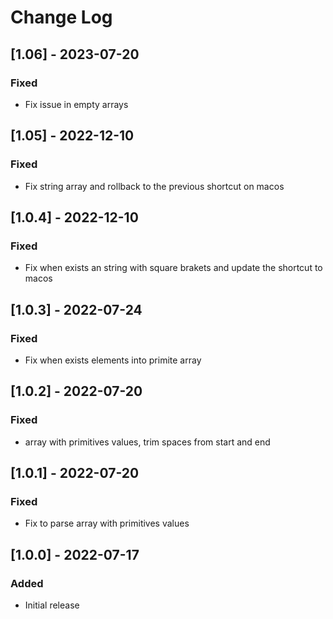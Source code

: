 # Change Log

## [1.06] - 2023-07-20

### Fixed
- Fix issue in empty arrays

## [1.05] - 2022-12-10

### Fixed
- Fix string array and rollback to the previous shortcut on macos

## [1.0.4] - 2022-12-10

### Fixed
- Fix when exists an string with square brakets and update the shortcut to macos

## [1.0.3] - 2022-07-24

### Fixed
- Fix when exists elements into primite array

## [1.0.2] - 2022-07-20
### Fixed
- array with primitives values, trim spaces from start and end


## [1.0.1] - 2022-07-20
### Fixed
- Fix to parse array with primitives values


## [1.0.0] - 2022-07-17
### Added
- Initial release